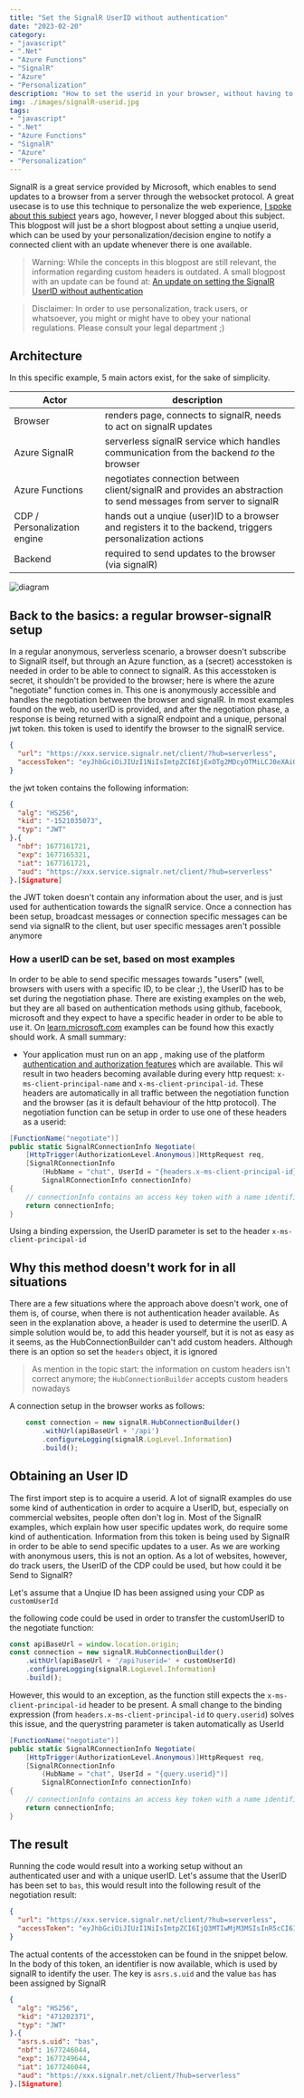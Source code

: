 ```yaml
---
title: "Set the SignalR UserID without authentication"
date: "2023-02-20"
category: 
- "javascript"
- ".Net"
- "Azure Functions"
- "SignalR"
- "Azure"
- "Personalization"
description: "How to set the userid in your browser, without having to authenticate your users"
img: ./images/signalR-userid.jpg
tags:
- "javascript"
- ".Net"
- "Azure Functions"
- "SignalR"
- "Azure"
- "Personalization"
---
```

SignalR is a great service provided by Microsoft, which enables to send updates to a browser from a server through the websocket protocol. A great usecase is to use this technique to personalize the web experience, [I spoke about this subject](https://www.youtube.com/watch?v=zT2uT1zSGuE) years ago, however, I never blogged about this subject. This blogpost will just be a short blogpost about setting a unqiue userid, which can be used by your personalization/decision engine to notify a connected client with an update whenever there is one available.

> Warning: While the concepts in this blogpost are still relevant, the information regarding custom headers is outdated. A small blogpost with an update can be found at: [An update on setting the SignalR UserID without authentication](../an-update-on-setting-the-signalr-userid-without-authentication)


> Disclaimer: In order to use personalization, track users, or whatsoever, you might or might have to obey your national regulations. Please consult your legal department ;)


## Architecture

In this specific example, 5 main actors exist, for the sake of simplicity. 

Actor | description
--- | ---
Browser |  renders page, connects to signalR, needs to act on signalR updates
Azure SignalR | serverless signalR service which handles communication from the backend *to* the browser
Azure Functions | negotiates connection between client/signalR and provides an abstraction to send messages from server to signalR
CDP / Personalization engine | hands out a unqiue (user)ID to a browser and registers it to the backend, triggers personalization actions
Backend | required to send updates to the browser (via signalR)

![diagram](./images/diagram.excalidraw.png)

## Back to the basics: a regular browser-signalR setup

In a regular anonymous, serverless scenario, a browser doesn't subscribe to SignalR itself, but through an Azure function, as a (secret) accesstoken is needed in order to be able to connect to signalR. As this accesstoken is secret, it shouldn't be provided to the browser; here is where the azure "negotiate" function comes in. This one is anonymously accessible and handles the negotiation between the browser and signalR. In most examples found on the web, no userID is provided, and after the negotiation phase, a response is being returned with a signalR endpoint and a unique, personal jwt token. this token is used to identify the browser to the signalR service.

```json
{
  "url": "https://xxx.service.signalr.net/client/?hub=serverless",
  "accessToken": "eyJhbGciOiJIUzI1NiIsImtpZCI6IjExOTg2MDcyOTMiLCJ0eXAiOiJKV1QifQ.eyJh..<snip>..WI9c2VydmVybGVzcyJ9.t2JEGomrl4h-YAwyrfqisVehYbIMqMf6_MadMUUj3pU"
}
```

the jwt token contains the following information:

```json
{
  "alg": "HS256",
  "kid": "-1521035073",
  "typ": "JWT"
}.{
  "nbf": 1677161721,
  "exp": 1677165321,
  "iat": 1677161721,
  "aud": "https://xxx.service.signalr.net/client/?hub=serverless"
}.[Signature]
```

the JWT token doesn't contain any information about the user, and is just used for authentication towards the signalR service. Once a connection has been setup, broadcast messages or connection specific messages can be send via signalR to the client, but user specific messages aren't possible anymore

### How a userID can be set, based on most examples
In order to be able to send specific messages towards "users" (well, browsers with users with a specific ID, to be clear ;), the UserID has to be set during the negotiation phase. There are existing examples on the web, but they are all based on authentication methods using github, facebook, microsoft and they expect to have a specific header in order to be able to use it. On [learn.microsoft.com](https://learn.microsoft.com/en-us/azure/azure-signalr/signalr-concept-serverless-development-config#using-app-service-authentication) examples can be found how this exactly should work. A small summary:

* Your application must run on an app , making use of the platform [authentication and authorization features](https://learn.microsoft.com/en-us/azure/app-service/overview-authentication-authorization) which are available. This wil result in two headers becoming available during every http request:
`x-ms-client-principal-name` and `x-ms-client-principal-id`. These headers are automatically in all traffic between the negotiation function and the browser (as it is default behaviour of the http protocol). The negotiation function can be setup in order to use one of these headers as a userid:

```csharp
[FunctionName("negotiate")]
public static SignalRConnectionInfo Negotiate(
    [HttpTrigger(AuthorizationLevel.Anonymous)]HttpRequest req,
    [SignalRConnectionInfo
        (HubName = "chat", UserId = "{headers.x-ms-client-principal-id}")]
        SignalRConnectionInfo connectionInfo)
{
    // connectionInfo contains an access key token with a name identifier claim set to the authenticated user
    return connectionInfo;
}
```

Using a binding experssion, the UserID parameter is set to the header `x-ms-client-principal-id`

## Why this method doesn't work for in all situations

There are a few situations where the approach above doesn't work, one of them is, of course, when there is not authentication header available. As seen in the explanation above, a header is used to determine the userID. A simple solution would be, to add this header yourself, but it is not as easy as it seems, as the HubConnectionBuilder can't add custom headers. Although there is an option so set the `headers` object, it is ignored

> As mention in the topic start: the information on custom headers isn't correct anymore; the `HubConnectionBuilder` accepts custom headers nowadays

A connection setup in the browser works as follows:

```javascript
    const connection = new signalR.HubConnectionBuilder()
        .withUrl(apiBaseUrl + '/api')
        .configureLogging(signalR.LogLevel.Information)
        .build();    
```


## Obtaining an User ID
The first import step is to acquire a userid. A lot of signalR examples do use some kind of authentication in order to acquire a UserID, but, especially on commercial websites, people often don't log in. Most of the SignalR examples, which explain how user specific updates work, do require some kind of authentication. Information from this token is being used by SignalR in order to be able to send specific updates to a user. As we are working with anonymous users, this is not an option. As a lot of websites, however, do track users, the UserID of the CDP could be used, but how could it be Send to SignalR?

Let's assume that a Unqiue ID has been assigned using your CDP as `customUserId`

the following code could be used in order to transfer the customUserID to the negotiate function:

```javascript
const apiBaseUrl = window.location.origin;
const connection = new signalR.HubConnectionBuilder()
    .withUrl(apiBaseUrl + '/api?userid=' + customUserId)
    .configureLogging(signalR.LogLevel.Information)
    .build(); 
```
However, this would to an exception, as the function still expects the `x-ms-client-principal-id` header to be present. A small change to the binding expression (from `headers.x-ms-client-principal-id` to `query.userid`) solves this issue, and the querystring parameter is taken automatically as UserId

```csharp
[FunctionName("negotiate")]
public static SignalRConnectionInfo Negotiate(
    [HttpTrigger(AuthorizationLevel.Anonymous)]HttpRequest req,
    [SignalRConnectionInfo
        (HubName = "chat", UserId = "{query.userid}")]
        SignalRConnectionInfo connectionInfo)
{
    // connectionInfo contains an access key token with a name identifier claim set to the identified user
    return connectionInfo;
}
```

## The result

Running the code would result into a working setup without an authenticated user and with a unique userID. Let's assume that the UserID has been set to `bas`, this would result into the following result of the negotiation result:

```json
{
  "url": "https://xxx.service.signalr.net/client/?hub=serverless",
  "accessToken": "eyJhbGciOiJIUzI1NiIsImtpZCI6IjQ3MTIwMjM3MSIsInR5cCI6IkpXVCJ9.eyJhc3JzLnMudWlkIjoiYmFzIiwib..<snip>..0xLnNlcnZpY2Uuc2lnbmFsci5uZXQvY2xpZW50Lz9odWI9c2VydmVybGVzcyJ9.Hb8qkf3i3uwdwRNKyyILJZwxMV90yRxiFYSZqLUbSFk"
}
```

The actual contents of the accesstoken can be found in the snippet below. In the body of this token, an identifier is now available, which is used by signalR to identify the user. The key is `asrs.s.uid` and the value `bas` has been assigned by SignalR

```json
{
  "alg": "HS256",
  "kid": "471202371",
  "typ": "JWT"
}.{
  "asrs.s.uid": "bas",
  "nbf": 1677246044,
  "exp": 1677249644,
  "iat": 1677246044,
  "aud": "https://xxx.signalr.net/client/?hub=serverless"
}.[Signature]
```